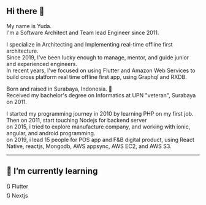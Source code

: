 
## Hi there 👋

<!--
**yudaferry/yudaferry** is a ✨ _special_ ✨ repository because its `README.md` (this file) appears on your GitHub profile.

Here are some ideas to get you started:

- 🔭 I’m currently working on ...
- 🌱 I’m currently learning ...
- 👯 I’m looking to collaborate on ...
- 🤔 I’m looking for help with ...
- 💬 Ask me about ...
- 📫 How to reach me: ...
- 😄 Pronouns: ...
- ⚡ Fun fact: ...
-->

My name is Yuda.\
I'm a Software Architect and Team lead Engineer since 2011. 

I specialize in Architecting and Implementing real-time offline first architecture.\
Since 2019, I've been lucky enough to manage, mentor, and guide junior and experienced engineers.\
In recent years, I've focused on using Flutter and Amazon Web Services to build cross platform real time offline first app, using Graphql and RXDB. 

Born and raised in Surabaya, Indonesia. 💖\
Received my bachelor's degree on Informatics at UPN "veteran", Surabaya on 2011.

I started my programming journey in 2010 by learning PHP on my first job.\
Then on 2011, start touching Nodejs for backend server\
on 2015, i tried to explore manufacture company, and working with ionic, angular, and android programming.\
on 2019, i lead 15 people for POS app and F&B digital product, using React Native, reactjs, Mongodb, AWS appsync, AWS EC2, and AWS S3.



---
## 🌱 I’m currently learning

🔃 Flutter\
🔃 Nextjs
